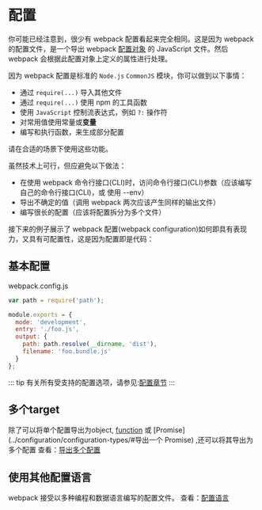 # 配置
你可能已经注意到，很少有 webpack 配置看起来完全相同。这是因为 webpack 的配置文件，是一个导出 webpack [配置对象](../configuration/config) 的 JavaScript 文件。然后 webpack 会根据此配置对象上定义的属性进行处理。

因为 webpack 配置是标准的 `Node.js` `CommonJS` 模块，你可以做到以下事情：
- 通过 `require(...)` 导入其他文件
- 通过 `require(...)` 使用 npm 的工具函数
- 使用 `JavaScript` 控制流表达式，例如 `?:` 操作符
- 对常用值使用常量或**变量**
- 编写和执行函数，来生成部分配置

请在合适的场景下使用这些功能。

虽然技术上可行，但应避免以下做法：
- 在使用 webpack 命令行接口(CLI)时，访问命令行接口(CLI)参数（应该编写自己的命令行接口(CLI)，或 使用 --env）
- 导出不确定的值（调用 webpack 两次应该产生同样的输出文件）
- 编写很长的配置（应该将配置拆分为多个文件）

接下来的例子展示了 webpack 配置(webpack configuration)如何即具有表现力，又具有可配置性，这是因为配置即是代码：

## 基本配置

webpack.config.js
``` js
var path = require('path');

module.exports = {
  mode: 'development',
  entry: './foo.js',
  output: {
    path: path.resolve(__dirname, 'dist'),
    filename: 'foo.bundle.js'
  }
};
```
::: tip
有关所有受支持的配置选项，请参见:[配置章节](../configuration/config)
:::

## 多个target
除了可以将单个配置导出为object, [function](../configuration/configuration-types/#导出为一个函数) 或 [Promise](../configuration/configuration-types/#导出一个 Promise) ,还可以将其导出为多个配置
查看：[导出多个配置](../configuration/configuration-types/#导出多个配置对象)

## 使用其他配置语言
webpack 接受以多种编程和数据语言编写的配置文件。
查看：[配置语言](../configuration/configuration-languages)

